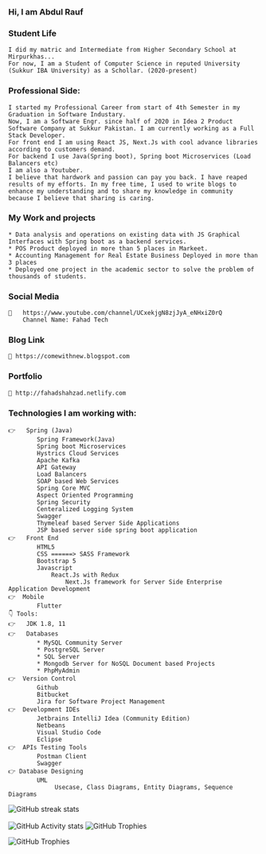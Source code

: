 ### Hi, I am Abdul Rauf

    
### Student Life
    I did my matric and Intermediate from Higher Secondary School at Mirpurkhas... 
    For now, I am a Student of Computer Science in reputed University (Sukkur IBA University) as a Schollar. (2020-present)

###  Professional Side:
    I started my Professional Career from start of 4th Semester in my Graduation in Software Industary.
    Now, I am a Software Engr. since half of 2020 in Idea 2 Product Software Company at Sukkur Pakistan. I am currently working as a Full Stack Developer.
    For front end I am using React JS, Next.Js with cool advance libraries according to customers demand.
    For backend I use Java(Spring boot), Spring boot Microservices (Load Balancers etc)
    I am also a Youtuber.
    I believe that hardwork and passion can pay you back. I have reaped results of my efforts. In my free time, I used to write blogs to enhance my understanding and to share my knowledge in community because I believe that sharing is caring.
### My Work and projects
    * Data analysis and operations on existing data with JS Graphical Interfaces with Spring boot as a backend services.
    * POS Product deployed in more than 5 places in Markeet.
    * Accounting Management for Real Estate Business Deployed in more than 3 places
    * Deployed one project in the academic sector to solve the problem of thousands of students.
### Social Media
    🔗	https://www.youtube.com/channel/UCxekjgN8zjJyA_eNHxiZ0rQ
        Channel Name: Fahad Tech
### Blog Link    
    🔗 https://comewithnew.blogspot.com
### Portfolio    
    🔗 http://fahadshahzad.netlify.com
    

### Technologies I am working with:
    👉   Spring (Java)
            Spring Framework(Java)
            Spring boot Microservices
            Hystrics Cloud Services
            Apache Kafka
            API Gateway
            Load Balancers
            SOAP based Web Services
            Spring Core MVC
            Aspect Oriented Programming
            Spring Security 
            Centeralized Logging System
            Swagger
            Thymeleaf based Server Side Applications
            JSP based server side spring boot application
    👉	Front End
            HTML5
            CSS ======> SASS Framework
            Bootstrap 5
            Javascript
                React.Js with Redux
                    Next.Js framework for Server Side Enterprise Application Development
    👉  Mobile
            Flutter
    👇 Tools:
    👉	JDK 1.8, 11
    👉	Databases
            * MySQL Community Server
            * PostgreSQL Server
            * SQL Server
            * Mongodb Server for NoSQL Document based Projects
            * PhpMyAdmin
    👉  Version Control
            Github
            Bitbucket
            Jira for Software Project Management
    👉  Development IDEs
            Jetbrains IntelliJ Idea (Community Edition)
            Netbeans
            Visual Studio Code
            Eclipse 
    👉  APIs Testing Tools
            Postman Client
            Swagger
    👉 Database Designing
            UML
                 Usecase, Class Diagrams, Entity Diagrams, Sequence Diagrams
![GitHub streak stats](https://github-readme-streak-stats.herokuapp.com/?user=fahad-qureshi786)  
<br/>
 ![GitHub Activity stats]( https://activity-graph.herokuapp.com/graph?username=fahad-qureshi786)
![GitHub Trophies ](https://github-profile-trophy.vercel.app/?username=fahad-qureshi786)  

![GitHub Trophies ](https://github-readme-stats.vercel.app/api/top-langs/?username=fahad-qureshi786)  
